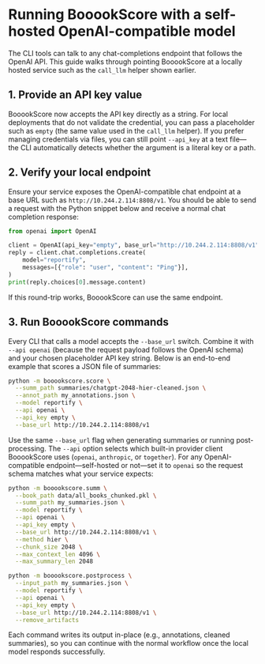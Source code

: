 # Running BooookScore with a self-hosted OpenAI-compatible model

The CLI tools can talk to any chat-completions endpoint that follows the OpenAI API. This guide
walks through pointing BooookScore at a locally hosted service such as the `call_llm` helper
shown earlier.

## 1. Provide an API key value

BooookScore now accepts the API key directly as a string. For local deployments that do not
validate the credential, you can pass a placeholder such as `empty` (the same value used in the
`call_llm` helper). If you prefer managing credentials via files, you can still point `--api_key`
at a text file—the CLI automatically detects whether the argument is a literal key or a path.

## 2. Verify your local endpoint

Ensure your service exposes the OpenAI-compatible chat endpoint at a base URL such as
`http://10.244.2.114:8808/v1`. You should be able to send a request with the Python snippet below
and receive a normal chat completion response:

```python
from openai import OpenAI

client = OpenAI(api_key="empty", base_url="http://10.244.2.114:8808/v1")
reply = client.chat.completions.create(
    model="reportify",
    messages=[{"role": "user", "content": "Ping"}],
)
print(reply.choices[0].message.content)
```

If this round-trip works, BooookScore can use the same endpoint.

## 3. Run BooookScore commands

Every CLI that calls a model accepts the `--base_url` switch. Combine it with `--api openai`
(because the request payload follows the OpenAI schema) and your chosen placeholder API key
string. Below is an end-to-end example that scores a JSON file of summaries:

```bash
python -m booookscore.score \
  --summ_path summaries/chatgpt-2048-hier-cleaned.json \
  --annot_path my_annotations.json \
  --model reportify \
  --api openai \
  --api_key empty \
  --base_url http://10.244.2.114:8808/v1
```

Use the same `--base_url` flag when generating summaries or running post-processing. The `--api`
option selects which built-in provider client BooookScore uses (`openai`, `anthropic`, or
`together`). For any OpenAI-compatible endpoint—self-hosted or not—set it to `openai` so the
request schema matches what your service expects:

```bash
python -m booookscore.summ \
  --book_path data/all_books_chunked.pkl \
  --summ_path my_summaries.json \
  --model reportify \
  --api openai \
  --api_key empty \
  --base_url http://10.244.2.114:8808/v1 \
  --method hier \
  --chunk_size 2048 \
  --max_context_len 4096 \
  --max_summary_len 2048
```

```bash
python -m booookscore.postprocess \
  --input_path my_summaries.json \
  --model reportify \
  --api openai \
  --api_key empty \
  --base_url http://10.244.2.114:8808/v1 \
  --remove_artifacts
```

Each command writes its output in-place (e.g., annotations, cleaned summaries), so you can continue
with the normal workflow once the local model responds successfully.
